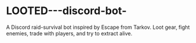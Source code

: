 # LOOTED---discord-bot-
A Discord raid-survival bot inspired by Escape from Tarkov. Loot gear, fight enemies, trade with players, and try to extract alive.

